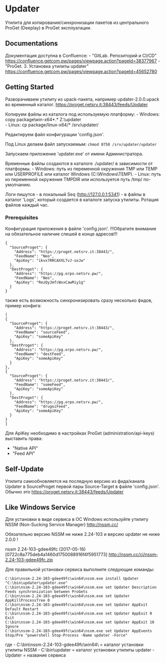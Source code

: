 # Updater

Утилита для копирования/синхронизации пакетов из центрального ProGet (Deeplay) в ProGet эксплуатации.

## Documentations

Документация доступна в Confluence:
    - "GitLab. Репозиторий и CI/CD" https://confluence.getcom.pw/pages/viewpage.action?pageId=38377967
    - "ProGet. 3. Установка утилиты updater" https://confluence.getcom.pw/pages/viewpage.action?pageId=45652780

## Getting Started

Разворачиваем утилиту из upack-пакета, например updater-2.0.0.upack во временный каталог.
https://proget.netsrv.it:38443/feeds/Updater

Копируем файлы из каталога под используемую платформу:
    - Windows: copy package\win-x64\*.* Z:\updater\
    - Linux:   cp package/linux-x64/* /srv/updater/

Редактируем файл конфигурации 'config.json'.

Под Linux делаем файл запускаемым: `chmod 0750 /srv/updater/updater`

Запускаем приложение 'updater.exe' от имени Администратора.

Временные файлы создаются в каталоге ./updater/ в зависимости от платформы.
    - Windows: путь из переменной окружения TMP или TEMP или USERPROFILE или каталог Windows (C:\Windows\TEMP\).
    - Linux: путь из переменной окружения TMPDIR или используется путь /tmp/ по-умолчанию.

Логи пишутся
    - в локальный Seq (http://127.0.0.1:5341)
    - в файлы в каталог 'Logs', который создается в каталоге запуска утилиты. Ротация файлов каждый час.

### Prerequisites

Конфигурация приложения в файле 'config.json'.
!!!Обратите внимание на обязательное наличие слешей в конце адресов!!!
```
{
  "SourceProget": {
    "Address": "https://proget.netsrv.it:38443/",
    "FeedName": "Neo",
    "ApiKey": "ikvx7RRCAXXLTvJ-uxJw"
  },
  "DestProget": {
    "Address": "https://pg.orpo.netsrv.pw/",
    "FeedName": "Neo",
    "ApiKey": "RezQyJmfcWxxCawMiy1g"
  }
}

```
также есть возможность синхронизировать сразу несколько фидов, пример конфига:
```
[
{
  "SourceProget": {
    "Address": "https://proget.netsrv.it:38443/",
    "FeedName": "sourceFeed",
    "ApiKey": "someApiKey"
  },
  "DestProget": {
    "Address": "https://pg.orpo.netsrv.pw/",
    "FeedName": "destFeed",
    "ApiKey": "someApiKey"
  }
},
{
  "SourceProget": {
    "Address": "https://proget.netsrv.it:38443/",
    "FeedName": "someFeed",
    "ApiKey": "someApiKey"
  },
  "DestProget": {
    "Address": "https://pg.orpo.netsrv.pw/",
    "FeedName": "drugoiFeed",
    "ApiKey": "someApiKey"
  }
}
]

```

Для ApiKey необходимо в настройках ProGet (administration/api-keys) выставить права:
- "Native API"
- "Feed API"

## Self-Update

Утилита самообновляется на последную версию из фида/канала Updater в SourceProget первой пары Source-Target в файле 'config.json'.
Обычно это https://proget.netsrv.it:38443/feeds/Updater

## Like Windows Service

Для установки в виде сервиса в ОС Windows используйте утилиту NSSM (Non-Sucking Service Manager) http://nssm.cc/

Обязательно версию NSSM не ниже 2.24-103 и версию updater не ниже 2.0.0 !

nssm 2.24-103-gdee49fc (2017-05-16) [0722c8a775deb4a1460d1750088916f4f5951773] http://nssm.cc/ci/nssm-2.24-103-gdee49fc.zip

Для правильной установки сервиса выполните следующие команды:

```
C:\bin\nssm-2.24-103-gdee49fc\win64\nssm.exe install Updater "C:\bin\updater\updater.exe"
C:\bin\nssm-2.24-103-gdee49fc\win64\nssm.exe set Updater Description Feeds synchronization between ProGets
C:\bin\nssm-2.24-103-gdee49fc\win64\nssm.exe set Updater AppKillProcessTree 0
C:\bin\nssm-2.24-103-gdee49fc\win64\nssm.exe set Updater AppExit Default Restart
C:\bin\nssm-2.24-103-gdee49fc\win64\nssm.exe set Updater AppExit 0 Exit
C:\bin\nssm-2.24-103-gdee49fc\win64\nssm.exe set Updater AppExit 10 Ignore
C:\bin\nssm-2.24-103-gdee49fc\win64\nssm.exe set Updater AppEvents Stop/Pre "powershell Stop-Process -Name updater -Force"
```

где
    - C:\bin\nssm-2.24-103-gdee49fc\win64\ = каталог установки утилиты NSSM
    - C:\bin\updater = каталог установки утилиты updater
    - Updater = название сервиса
